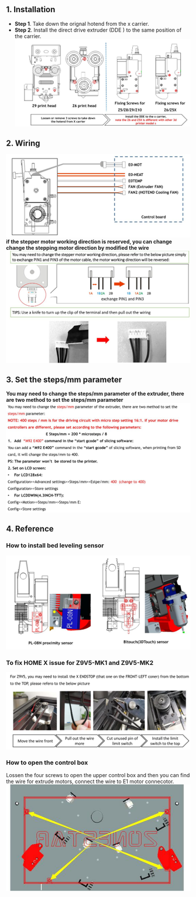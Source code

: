 ## 1. Installation
+ **Step 1**. Take down the orignal hotend from the x carrier.  
+ **Step 2**. Install the direct drive extruder (DDE ) to the same position of the carrier.  
![DDE_Installation](DDE_Installation.jpg)
## 2. Wiring
![Wiring](DDE_Wiring.jpg)
**if the stepper motor working direction is reserved, you can change change the stepping motor direction by modified the wire**  
![DDE_Installation](Change_motor_working_direction.jpg)  
## 3. Set the steps/mm parameter
**You may need to change the steps/mm parameter of the extruder, there are two method to set the steps/mm parameter**  
![](Set_steps_per_mm.jpg)
## 4. Reference
### How to install bed leveling sensor
![](Install_Bed_leveling_Sensor.jpg)
### To fix HOME X issue for Z9V5-MK1 and Z9V5-MK2
![](Install_Z9V5.jpg)
### How to open the control box
Lossen the four screws to open the upper control box and then you can find the wire for extrude motors, connect the wire to E1 motor connecotor.  
![](OpenZ9V5Box.jpg)
